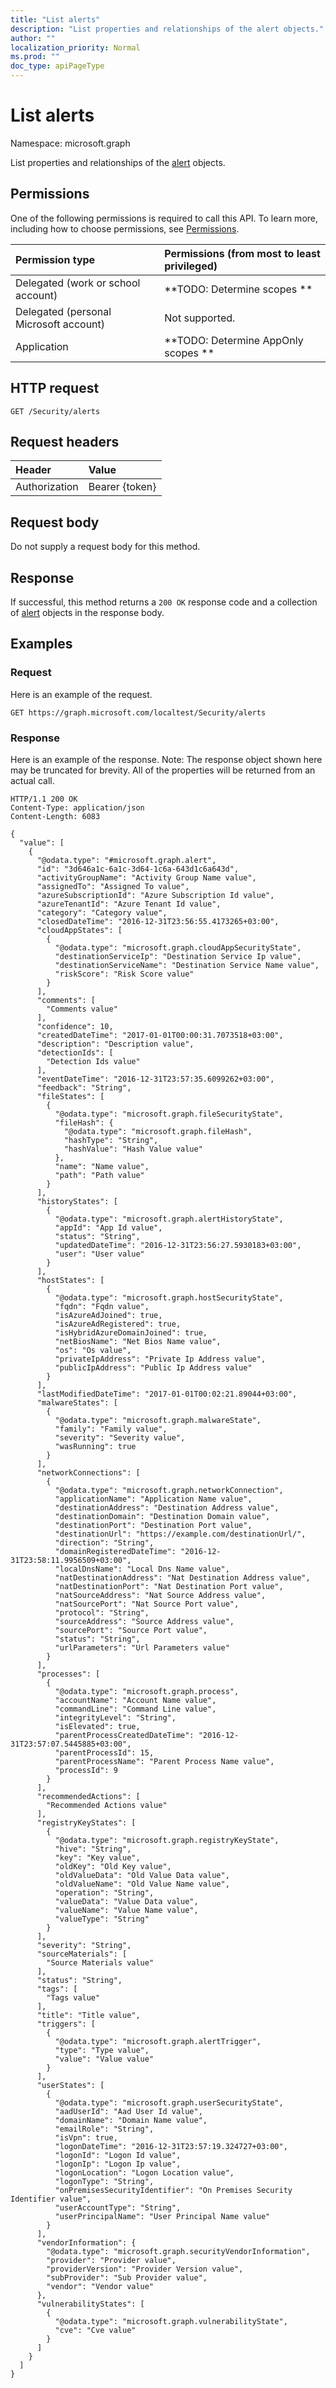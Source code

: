 ```yaml
---
title: "List alerts"
description: "List properties and relationships of the alert objects."
author: ""
localization_priority: Normal
ms.prod: ""
doc_type: apiPageType
---
```


# List alerts

Namespace: microsoft.graph

List properties and relationships of the [alert](../resources/alert.md) objects.

## Permissions
One of the following permissions is required to call this API. To learn more, including how to choose permissions, see [Permissions](/concepts/permissions-reference.md).

|Permission type|Permissions (from most to least privileged)|
|:---|:---|
|Delegated (work or school account)|**TODO: Determine scopes **|
|Delegated (personal Microsoft account)|Not supported.|
|Application|**TODO: Determine AppOnly scopes **|

## HTTP request
<!-- {
  "blockType": "ignored"
}
-->
``` http
GET /Security/alerts
```

## Request headers
|Header|Value|
|:---|:---|
|Authorization|Bearer {token}|

## Request body
Do not supply a request body for this method.

## Response
If successful, this method returns a `200 OK` response code and a collection of [alert](../resources/alert.md) objects in the response body.

## Examples

### Request
Here is an example of the request.
<!-- {
  "blockType": "request",
  "name": "get_alert"
}
-->
``` http
GET https://graph.microsoft.com/localtest/Security/alerts
```

### Response
Here is an example of the response. Note: The response object shown here may be truncated for brevity. All of the properties will be returned from an actual call.
<!-- {
  "blockType": "response",
  "truncated": true,
  "@odata.type": "collection(microsoft.graph.alert)"
}
-->
``` http
HTTP/1.1 200 OK
Content-Type: application/json
Content-Length: 6083

{
  "value": [
    {
      "@odata.type": "#microsoft.graph.alert",
      "id": "3d646a1c-6a1c-3d64-1c6a-643d1c6a643d",
      "activityGroupName": "Activity Group Name value",
      "assignedTo": "Assigned To value",
      "azureSubscriptionId": "Azure Subscription Id value",
      "azureTenantId": "Azure Tenant Id value",
      "category": "Category value",
      "closedDateTime": "2016-12-31T23:56:55.4173265+03:00",
      "cloudAppStates": [
        {
          "@odata.type": "microsoft.graph.cloudAppSecurityState",
          "destinationServiceIp": "Destination Service Ip value",
          "destinationServiceName": "Destination Service Name value",
          "riskScore": "Risk Score value"
        }
      ],
      "comments": [
        "Comments value"
      ],
      "confidence": 10,
      "createdDateTime": "2017-01-01T00:00:31.7073518+03:00",
      "description": "Description value",
      "detectionIds": [
        "Detection Ids value"
      ],
      "eventDateTime": "2016-12-31T23:57:35.6099262+03:00",
      "feedback": "String",
      "fileStates": [
        {
          "@odata.type": "microsoft.graph.fileSecurityState",
          "fileHash": {
            "@odata.type": "microsoft.graph.fileHash",
            "hashType": "String",
            "hashValue": "Hash Value value"
          },
          "name": "Name value",
          "path": "Path value"
        }
      ],
      "historyStates": [
        {
          "@odata.type": "microsoft.graph.alertHistoryState",
          "appId": "App Id value",
          "status": "String",
          "updatedDateTime": "2016-12-31T23:56:27.5930183+03:00",
          "user": "User value"
        }
      ],
      "hostStates": [
        {
          "@odata.type": "microsoft.graph.hostSecurityState",
          "fqdn": "Fqdn value",
          "isAzureAdJoined": true,
          "isAzureAdRegistered": true,
          "isHybridAzureDomainJoined": true,
          "netBiosName": "Net Bios Name value",
          "os": "Os value",
          "privateIpAddress": "Private Ip Address value",
          "publicIpAddress": "Public Ip Address value"
        }
      ],
      "lastModifiedDateTime": "2017-01-01T00:02:21.89044+03:00",
      "malwareStates": [
        {
          "@odata.type": "microsoft.graph.malwareState",
          "family": "Family value",
          "severity": "Severity value",
          "wasRunning": true
        }
      ],
      "networkConnections": [
        {
          "@odata.type": "microsoft.graph.networkConnection",
          "applicationName": "Application Name value",
          "destinationAddress": "Destination Address value",
          "destinationDomain": "Destination Domain value",
          "destinationPort": "Destination Port value",
          "destinationUrl": "https://example.com/destinationUrl/",
          "direction": "String",
          "domainRegisteredDateTime": "2016-12-31T23:58:11.9956509+03:00",
          "localDnsName": "Local Dns Name value",
          "natDestinationAddress": "Nat Destination Address value",
          "natDestinationPort": "Nat Destination Port value",
          "natSourceAddress": "Nat Source Address value",
          "natSourcePort": "Nat Source Port value",
          "protocol": "String",
          "sourceAddress": "Source Address value",
          "sourcePort": "Source Port value",
          "status": "String",
          "urlParameters": "Url Parameters value"
        }
      ],
      "processes": [
        {
          "@odata.type": "microsoft.graph.process",
          "accountName": "Account Name value",
          "commandLine": "Command Line value",
          "integrityLevel": "String",
          "isElevated": true,
          "parentProcessCreatedDateTime": "2016-12-31T23:57:07.5445885+03:00",
          "parentProcessId": 15,
          "parentProcessName": "Parent Process Name value",
          "processId": 9
        }
      ],
      "recommendedActions": [
        "Recommended Actions value"
      ],
      "registryKeyStates": [
        {
          "@odata.type": "microsoft.graph.registryKeyState",
          "hive": "String",
          "key": "Key value",
          "oldKey": "Old Key value",
          "oldValueData": "Old Value Data value",
          "oldValueName": "Old Value Name value",
          "operation": "String",
          "valueData": "Value Data value",
          "valueName": "Value Name value",
          "valueType": "String"
        }
      ],
      "severity": "String",
      "sourceMaterials": [
        "Source Materials value"
      ],
      "status": "String",
      "tags": [
        "Tags value"
      ],
      "title": "Title value",
      "triggers": [
        {
          "@odata.type": "microsoft.graph.alertTrigger",
          "type": "Type value",
          "value": "Value value"
        }
      ],
      "userStates": [
        {
          "@odata.type": "microsoft.graph.userSecurityState",
          "aadUserId": "Aad User Id value",
          "domainName": "Domain Name value",
          "emailRole": "String",
          "isVpn": true,
          "logonDateTime": "2016-12-31T23:57:19.324727+03:00",
          "logonId": "Logon Id value",
          "logonIp": "Logon Ip value",
          "logonLocation": "Logon Location value",
          "logonType": "String",
          "onPremisesSecurityIdentifier": "On Premises Security Identifier value",
          "userAccountType": "String",
          "userPrincipalName": "User Principal Name value"
        }
      ],
      "vendorInformation": {
        "@odata.type": "microsoft.graph.securityVendorInformation",
        "provider": "Provider value",
        "providerVersion": "Provider Version value",
        "subProvider": "Sub Provider value",
        "vendor": "Vendor value"
      },
      "vulnerabilityStates": [
        {
          "@odata.type": "microsoft.graph.vulnerabilityState",
          "cve": "Cve value"
        }
      ]
    }
  ]
}
```


